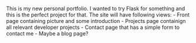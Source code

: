 This is my new personal portfolio. I wanted to try Flask for something and this is the perfect project for that.
The site will have following views:
    - Front page containing picture and some introduction
    - Projects page containign all relevant developer projects
    - Contact page that has a simple form to contact me 
    - Maybe a blog page?
